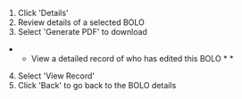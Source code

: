 1) Click 'Details'
2) Review details of a selected BOLO
3) Select 'Generate PDF' to download
* * View a detailed record of who has edited this BOLO * *
4) Select 'View Record'
5) Click 'Back' to go back to the BOLO details